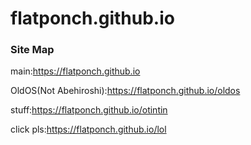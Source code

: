 # flatponch.github.io

### Site Map

main:https://flatponch.github.io

OldOS(Not Abehiroshi):https://flatponch.github.io/oldos

stuff:https://flatponch.github.io/otintin

click pls:https://flatponch.github.io/lol
